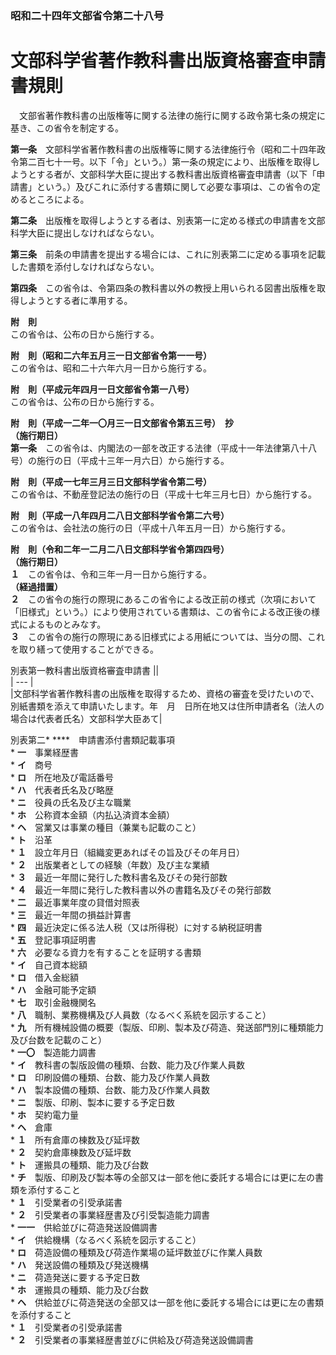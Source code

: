 ### 昭和二十四年文部省令第二十八号  
# 文部科学省著作教科書出版資格審査申請書規則  
　文部省著作教科書の出版権等に関する法律の施行に関する政令第七条の規定に基き、この省令を制定する。  
  
**第一条**　文部科学省著作教科書の出版権等に関する法律施行令（昭和二十四年政令第二百七十一号。以下「令」という。）第一条の規定により、出版権を取得しようとする者が、文部科学大臣に提出する教科書出版資格審査申請書（以下「申請書」という。）及びこれに添付する書類に関して必要な事項は、この省令の定めるところによる。  
  
**第二条**　出版権を取得しようとする者は、別表第一に定める様式の申請書を文部科学大臣に提出しなければならない。  
  
**第三条**　前条の申請書を提出する場合には、これに別表第二に定める事項を記載した書類を添付しなければならない。  
  
**第四条**　この省令は、令第四条の教科書以外の教授上用いられる図書出版権を取得しようとする者に準用する。  
  
**附　則**  
この省令は、公布の日から施行する。  
  
**附　則（昭和二六年五月三一日文部省令第一一号）**  
この省令は、昭和二十六年六月一日から施行する。  
  
**附　則（平成元年四月一日文部省令第一八号）**  
この省令は、公布の日から施行する。  
  
**附　則（平成一二年一〇月三一日文部省令第五三号）　抄**  
**（施行期日）**  
**第一条**　この省令は、内閣法の一部を改正する法律（平成十一年法律第八十八号）の施行の日（平成十三年一月六日）から施行する。  
  
**附　則（平成一七年三月三日文部科学省令第二号）**  
この省令は、不動産登記法の施行の日（平成十七年三月七日）から施行する。  
  
**附　則（平成一八年四月二八日文部科学省令第二六号）**  
この省令は、会社法の施行の日（平成十八年五月一日）から施行する。  
  
**附　則（令和二年一二月二八日文部科学省令第四四号）**  
**（施行期日）**  
**１**　この省令は、令和三年一月一日から施行する。  
**（経過措置）**  
**２**　この省令の施行の際現にあるこの省令による改正前の様式（次項において「旧様式」という。）により使用されている書類は、この省令による改正後の様式によるものとみなす。  
**３**　この省令の施行の際現にある旧様式による用紙については、当分の間、これを取り繕って使用することができる。  
  
別表第一教科書出版資格審査申請書
||  
| --- |  
|文部科学省著作教科書の出版権を取得するため、資格の審査を受けたいので、別紙書類を添えて申請いたします。年　月　日所在地又は住所申請者名（法人の場合は代表者氏名）文部科学大臣あて|  
  
別表第二* ****　申請書添付書類記載事項  
	* **一**　事業経歴書  
		* **イ**　商号  
		* **ロ**　所在地及び電話番号  
		* **ハ**　代表者氏名及び略歴  
		* **ニ**　役員の氏名及び主な職業  
		* **ホ**　公称資本金額（内払込済資本金額）  
		* **ヘ**　営業又は事業の種目（兼業も記載のこと）  
		* **ト**　沿革  
			* **１**　設立年月日（組織変更あればその旨及びその年月日）  
			* **２**　出版業者としての経験（年数）及び主な業績  
			* **３**　最近一年間に発行した教科書名及びその発行部数  
			* **４**　最近一年間に発行した教科書以外の書籍名及びその発行部数  
	* **二**　最近事業年度の貸借対照表  
	* **三**　最近一年間の損益計算書  
	* **四**　最近決定に係る法人税（又は所得税）に対する納税証明書  
	* **五**　登記事項証明書  
	* **六**　必要なる資力を有することを証明する書類  
		* **イ**　自己資本総額  
		* **ロ**　借入金総額  
		* **ハ**　金融可能予定額  
	* **七**　取引金融機関名  
	* **八**　職制、業務機構及び人員数（なるべく系統を図示すること）  
	* **九**　所有機械設備の概要（製版、印刷、製本及び荷造、発送部門別に種類能力及び台数を記載のこと）  
	* **一〇**　製造能力調書  
		* **イ**　教科書の製版設備の種類、台数、能力及び作業人員数  
		* **ロ**　印刷設備の種類、台数、能力及び作業人員数  
		* **ハ**　製本設備の種類、台数、能力及び作業人員数  
		* **ニ**　製版、印刷、製本に要する予定日数  
		* **ホ**　契約電力量  
		* **ヘ**　倉庫  
			* **１**　所有倉庫の棟数及び延坪数  
			* **２**　契約倉庫棟数及び延坪数  
		* **ト**　運搬具の種類、能力及び台数  
		* **チ**　製版、印刷及び製本等の全部又は一部を他に委託する場合には更に左の書類を添付すること  
			* **１**　引受業者の引受承諾書  
			* **２**　引受業者の事業経歴書及び引受製造能力調書  
	* **一一**　供給並びに荷造発送設備調書  
		* **イ**　供給機構（なるべく系統を図示すること）  
		* **ロ**　荷造設備の種類及び荷造作業場の延坪数並びに作業人員数  
		* **ハ**　発送設備の種類及び発送機構  
		* **ニ**　荷造発送に要する予定日数  
		* **ホ**　運搬具の種類、能力及び台数  
		* **ヘ**　供給並びに荷造発送の全部又は一部を他に委託する場合には更に左の書類を添付すること  
			* **１**　引受業者の引受承諾書  
			* **２**　引受業者の事業経歴書並びに供給及び荷造発送設備調書  
